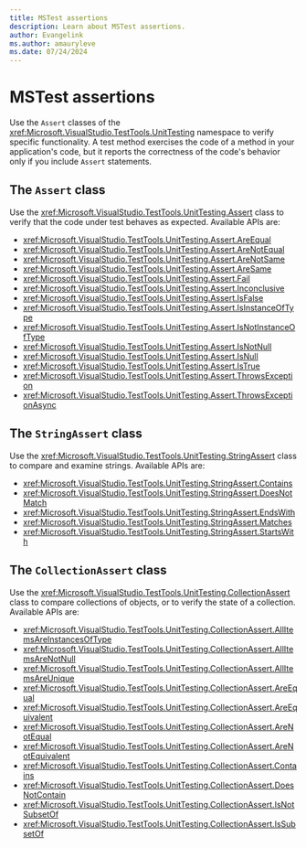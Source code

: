 ```yaml
---
title: MSTest assertions
description: Learn about MSTest assertions.
author: Evangelink
ms.author: amauryleve
ms.date: 07/24/2024
---
```


# MSTest assertions

Use the `Assert` classes of the <xref:Microsoft.VisualStudio.TestTools.UnitTesting> namespace to verify specific functionality. A test method exercises the code of a method in your application's code, but it reports the correctness of the code's behavior only if you include `Assert` statements.

## The `Assert` class

Use the <xref:Microsoft.VisualStudio.TestTools.UnitTesting.Assert> class to verify that the code under test behaves as expected. Available APIs are:

- <xref:Microsoft.VisualStudio.TestTools.UnitTesting.Assert.AreEqual>
- <xref:Microsoft.VisualStudio.TestTools.UnitTesting.Assert.AreNotEqual>
- <xref:Microsoft.VisualStudio.TestTools.UnitTesting.Assert.AreNotSame>
- <xref:Microsoft.VisualStudio.TestTools.UnitTesting.Assert.AreSame>
- <xref:Microsoft.VisualStudio.TestTools.UnitTesting.Assert.Fail>
- <xref:Microsoft.VisualStudio.TestTools.UnitTesting.Assert.Inconclusive>
- <xref:Microsoft.VisualStudio.TestTools.UnitTesting.Assert.IsFalse>
- <xref:Microsoft.VisualStudio.TestTools.UnitTesting.Assert.IsInstanceOfType>
- <xref:Microsoft.VisualStudio.TestTools.UnitTesting.Assert.IsNotInstanceOfType>
- <xref:Microsoft.VisualStudio.TestTools.UnitTesting.Assert.IsNotNull>
- <xref:Microsoft.VisualStudio.TestTools.UnitTesting.Assert.IsNull>
- <xref:Microsoft.VisualStudio.TestTools.UnitTesting.Assert.IsTrue>
- <xref:Microsoft.VisualStudio.TestTools.UnitTesting.Assert.ThrowsException>
- <xref:Microsoft.VisualStudio.TestTools.UnitTesting.Assert.ThrowsExceptionAsync>

## The `StringAssert` class

Use the <xref:Microsoft.VisualStudio.TestTools.UnitTesting.StringAssert> class to compare and examine strings. Available APIs are:

- <xref:Microsoft.VisualStudio.TestTools.UnitTesting.StringAssert.Contains>
- <xref:Microsoft.VisualStudio.TestTools.UnitTesting.StringAssert.DoesNotMatch>
- <xref:Microsoft.VisualStudio.TestTools.UnitTesting.StringAssert.EndsWith>
- <xref:Microsoft.VisualStudio.TestTools.UnitTesting.StringAssert.Matches>
- <xref:Microsoft.VisualStudio.TestTools.UnitTesting.StringAssert.StartsWith>

## The `CollectionAssert` class

Use the <xref:Microsoft.VisualStudio.TestTools.UnitTesting.CollectionAssert> class to compare collections of objects, or to verify the state of a collection. Available APIs are:

- <xref:Microsoft.VisualStudio.TestTools.UnitTesting.CollectionAssert.AllItemsAreInstancesOfType>
- <xref:Microsoft.VisualStudio.TestTools.UnitTesting.CollectionAssert.AllItemsAreNotNull>
- <xref:Microsoft.VisualStudio.TestTools.UnitTesting.CollectionAssert.AllItemsAreUnique>
- <xref:Microsoft.VisualStudio.TestTools.UnitTesting.CollectionAssert.AreEqual>
- <xref:Microsoft.VisualStudio.TestTools.UnitTesting.CollectionAssert.AreEquivalent>
- <xref:Microsoft.VisualStudio.TestTools.UnitTesting.CollectionAssert.AreNotEqual>
- <xref:Microsoft.VisualStudio.TestTools.UnitTesting.CollectionAssert.AreNotEquivalent>
- <xref:Microsoft.VisualStudio.TestTools.UnitTesting.CollectionAssert.Contains>
- <xref:Microsoft.VisualStudio.TestTools.UnitTesting.CollectionAssert.DoesNotContain>
- <xref:Microsoft.VisualStudio.TestTools.UnitTesting.CollectionAssert.IsNotSubsetOf>
- <xref:Microsoft.VisualStudio.TestTools.UnitTesting.CollectionAssert.IsSubsetOf>

